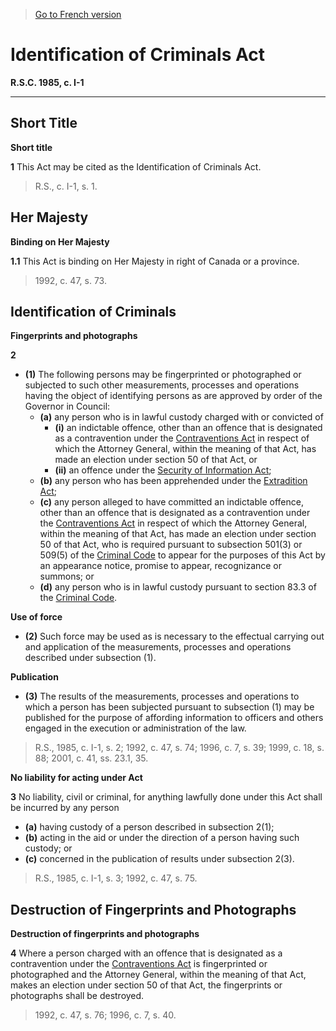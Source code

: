 > [Go to French version](/fr/Lois/Lois%20révisées%20du%20Canada/I/I-1.md)

# Identification of Criminals Act

**R.S.C. 1985, c. I-1**


----------



## Short Title



**Short title**

**1** This Act may be cited as the Identification of Criminals Act.
> R.S., c. I-1, s. 1.





## Her Majesty



**Binding on Her Majesty**

**1.1** This Act is binding on Her Majesty in right of Canada or a province.
> 1992, c. 47, s. 73.





## Identification of Criminals



**Fingerprints and photographs**

**2** 

- **(1)** The following persons may be fingerprinted or photographed or subjected to such other measurements, processes and operations having the object of identifying persons as are approved by order of the Governor in Council:
	- **(a)** any person who is in lawful custody charged with or convicted of
		- **(i)** an indictable offence, other than an offence that is designated as a contravention under the [Contraventions Act](/en/Acts/Statutes%20of%20Canada/1992/c.%2047.md) in respect of which the Attorney General, within the meaning of that Act, has made an election under section 50 of that Act, or
		- **(ii)** an offence under the [Security of Information Act](/en/Acts/Revised%20Statutes%20of%20Canada/O/O-5.md);
	- **(b)** any person who has been apprehended under the [Extradition Act](/en/Acts/Statutes%20of%20Canada/1999/c.%2018.md);
	- **(c)** any person alleged to have committed an indictable offence, other than an offence that is designated as a contravention under the [Contraventions Act](/en/Acts/Statutes%20of%20Canada/1992/c.%2047.md) in respect of which the Attorney General, within the meaning of that Act, has made an election under section 50 of that Act, who is required pursuant to subsection 501(3) or 509(5) of the [Criminal Code](/en/Acts/Revised%20Statutes%20of%20Canada/C/C-46.md) to appear for the purposes of this Act by an appearance notice, promise to appear, recognizance or summons; or
	- **(d)** any person who is in lawful custody pursuant to section 83.3 of the [Criminal Code](/en/Acts/Revised%20Statutes%20of%20Canada/C/C-46.md).

**Use of force**

- **(2)** Such force may be used as is necessary to the effectual carrying out and application of the measurements, processes and operations described under subsection (1).

**Publication**

- **(3)** The results of the measurements, processes and operations to which a person has been subjected pursuant to subsection (1) may be published for the purpose of affording information to officers and others engaged in the execution or administration of the law.
> R.S., 1985, c. I-1, s. 2; 1992, c. 47, s. 74; 1996, c. 7, s. 39; 1999, c. 18, s. 88; 2001, c. 41, ss. 23.1, 35.





**No liability for acting under Act**

**3** No liability, civil or criminal, for anything lawfully done under this Act shall be incurred by any person
- **(a)** having custody of a person described in subsection 2(1);
- **(b)** acting in the aid or under the direction of a person having such custody; or
- **(c)** concerned in the publication of results under subsection 2(3).
> R.S., 1985, c. I-1, s. 3; 1992, c. 47, s. 75.





## Destruction of Fingerprints and Photographs



**Destruction of fingerprints and photographs**

**4** Where a person charged with an offence that is designated as a contravention under the [Contraventions Act](/en/Acts/Statutes%20of%20Canada/1992/c.%2047.md) is fingerprinted or photographed and the Attorney General, within the meaning of that Act, makes an election under section 50 of that Act, the fingerprints or photographs shall be destroyed.
> 1992, c. 47, s. 76; 1996, c. 7, s. 40.



